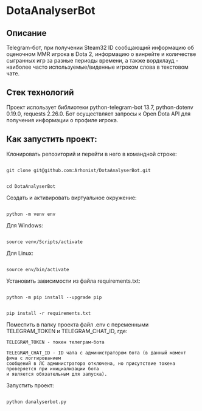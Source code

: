 # DotaAnalyserBot 
 

## Описание 
 

Telegram-бот, при получении Steam32 ID сообщающий информацию об оценочном MMR игрока в Dota 2, информацию о винрейте и количестве сыгранных игр за разные периоды времени, а также вордклауд - наиболее часто используемые/виденные игроком слова в текстовом чате. 
 

## Стек технологий 
 

Проект использует библиотеки python-telegram-bot 13.7, python-dotenv 0.19.0, requests 2.26.0. Бот осуществляет запросы к Open Dota API для получения информации о профиле игрока.  
 

## Как запустить проект: 
 

Клонировать репозиторий и перейти в него в командной строке: 
 

``` 

git clone git@github.com:Arhonist/DotaAnalyserBot.git

``` 

 

``` 

cd DotaAnalyserBot

``` 

 

Cоздать и активировать виртуальное окружение: 

 

``` 

python -m venv env 

``` 

Для Windows:

``` 

source venv/Scripts/activate 

``` 

Для Linux:

``` 

source env/bin/activate

``` 

Установить зависимости из файла requirements.txt: 

 

``` 

python -m pip install --upgrade pip 

``` 

 

``` 

pip install -r requirements.txt 

``` 

Поместить в папку проекта файл .env с переменными TELEGRAM_TOKEN и TELEGRAM_CHAT_ID, где:
``` 
TELEGRAM_TOKEN - токен телеграм-бота
``` 
``` 
TELEGRAM_CHAT_ID - ID чата с администратором бота (в данный момент фича с логгированием
сообщений в ЛС администратора отключена, но присутствие токена проверяется при инициализации бота 
и является обязательным для запуска).
``` 


Запустить проект: 

 

``` 

python danalyserbot.py 

``` 
